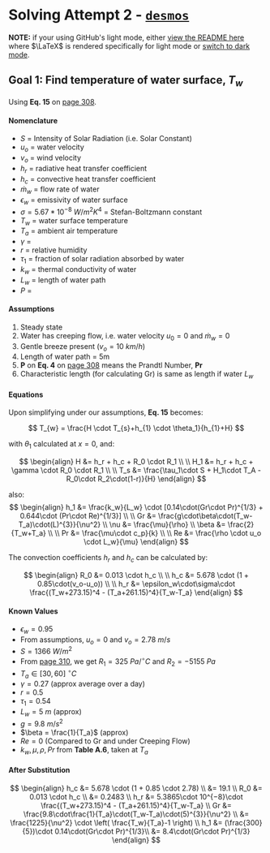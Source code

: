# Solving Attempt 2 - [`desmos`](https://www.desmos.com/calculator/fj9gy8l2la)

**NOTE:** if your using GitHub's light mode, either [view the README here](README_light.md) where $\LaTeX$ is rendered specifically for light mode or [switch to dark mode](https://github.com/settings/appearance).


## Goal 1: Find temperature of water surface, $T_w$

Using **Eq. 15** on [page 308](../docs/papers/Experimental_validation_of_a_thermal_mod.pdf).

#### Nomenclature

* $S$ = Intensity of Solar Radiation (i.e. Solar Constant)
* $u_o$ = water velocity
* $v_o$ = wind velocity
* $h_r$ = radiative heat transfer coefficient
* $h_c$ = convective heat transfer coefficient
* $\dot{m}_w$ = flow rate of water
* $\epsilon_w$ = emissivity of water surface
* $\sigma = 5.67*10^{-8}\ W/m^2K^4$ = Stefan-Boltzmann constant
* $T_w$ = water surface temperature
* $T_a$ = ambient air temperature
* $\gamma$ =
* $r$ = relative humidity
* $\tau_1$ = fraction of solar radiation absorbed by water
* $k_w$ = thermal conductivity of water
* $L_w$ = length of water path
* $P$ =

#### Assumptions

1. Steady state
2. Water has creeping flow, i.e. water velocity $u_0 = 0$ and $\dot{m}_w=0$
3. Gentle breeze present ($v_o = 10\ km/h$)
4. Length of water path = 5m
5. **P** on **Eq. 4** on [page 308](../docs/papers/Experimental_validation_of_a_thermal_mod.pdf) means the Prandtl Number, **Pr**
6. Characteristic length (for calculating Gr) is same as length if water $L_w$

#### Equations

Upon simplifying under our assumptions, **Eq. 15** becomes:

$$ T_{w} = \frac{H \cdot T_{s}+h_{1} \cdot \theta_1}{h_{1}+H} $$

with $\theta_1$ calculated at $x=0$, and:

$$
\begin{align}
  H &= h_r + h_c + R_0 \cdot R_1 \\ \\
  H_1 &= h_r + h_c + \gamma \cdot R_0 \cdot R_1 \\ \\
  T_s &= \frac{\tau_1\cdot S + H_1\cdot T_A - R_0\cdot R_2\cdot(1-r)}{H}
\end{align}
$$

also:
$$
\begin{align}
  h_1 &= \frac{k_w}{L_w} \cdot [0.14\cdot(Gr\cdot Pr)^{1/3} + 0.644\cdot (Pr\cdot Re)^{1/3}] \\ \\
  Gr &= \frac{g\cdot\beta\cdot(T_w-T_a)\cdot(L)^{3}}{\nu^2} \\
  \nu &= \frac{\mu}{\rho} \\
  \beta &= \frac{2}{T_w+T_a} \\ \\
  Pr &= \frac{\mu\cdot c_p}{k} \\ \\
  Re &= \frac{\rho \cdot u_o \cdot L_w}{\mu}
\end{align}
$$

The convection coefficients $h_r$ and $h_c$ can be calculated by:

$$
\begin{align}
  R_0 &= 0.013 \cdot h_c \\ \\
  h_c &= 5.678 \cdot (1 + 0.85\cdot(v_o-u_o)) \\ \\
  h_r &= \epsilon_w\cdot\sigma\cdot \frac{(T_w+273.15)^4 - (T_a+261.15)^4}{T_w-T_a}
\end{align}
$$

#### Known Values

* $\epsilon_w = 0.95$
* From assumptions, $u_o = 0$ and $v_o = 2.78\ m/s$
* $S = 1366\ W/m^2$
* From [page 310](../docs/papers/Experimental_validation_of_a_thermal_mod.pdf), we get $R_1=325\ Pa/^\circ C$ and $R_2 = -5155\ Pa$
* $T_a \in [30,60]\ ^\circ C$
* $\gamma=0.27$ (approx average over a day)
* $r = 0.5$
* $\tau_1=0.54$
* $L_w = 5\ m$ (approx)
* $g = 9.8\ m/s^2$
* $\beta = \frac{1}{T_a}$ (approx)
* $Re = 0$ (Compared to Gr and under Creeping Flow)
* $k_w, \mu, \rho, Pr$ from **Table A.6**, taken at $T_a$
<!-- * $k_w \in [300,340]\ W/m^{2\circ}C$ -->

#### After Substitution

$$
\begin{align}
  h_c &= 5.678 \cdot (1 + 0.85 \cdot 2.78) \\
      &= 19.1 \\
  R_0 &= 0.013 \cdot h_c \\
      &= 0.2483 \\
  h_r &= 5.3865\cdot 10^{−8}\cdot \frac{(T_w+273.15)^4 - (T_a+261.15)^4}{T_w-T_a} \\
  Gr  &= \frac{9.8\cdot\frac{1}{T_a}\cdot(T_w-T_a)\cdot(5)^{3}}{\nu^2} \\
      &= \frac{1225}{\nu^2} \cdot \left( \frac{T_w}{T_a}-1 \right) \\
  h_1 &= (\frac{300}{5})\cdot 0.14\cdot(Gr\cdot Pr)^{1/3}\\
      &= 8.4\cdot(Gr\cdot Pr)^{1/3}
\end{align}
$$

